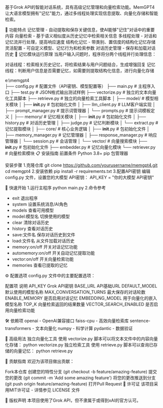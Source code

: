 基于Grok API的智能对话系统，具有高级记忆管理和向量检索功能。MemGPT4让大语言模型拥有"记忆"能力，通过多线程处理实现信息提取、向量化存储和智能检索。

🚀 功能特点
记忆管理 - 自动提取和保存关键信息，使AI能够"记住"对话中的重要内容
向量检索 - 基于语义相似度从历史记忆中检索相关信息
多线程处理 - 对话和记忆流并行处理，提高响应速度
结构化记忆 - 带类别、置信度的结构化记忆存储
灵活配置 - 可自定义模型、记忆行为和检索参数
对话历史管理 - 保存和加载对话历史
🧠 记忆模块运行原理
当用户输入问题时，程序将分两个线程并行处理信息：

对话线程：检索相关历史记忆，将检索结果与用户问题结合，生成增强回复
记忆线程：判断用户信息是否需要记忆，如需要则提取结构化信息，进行向量化存储

e:\memgpt4\
├── config.py                  # 配置文件（API密钥、模型配置等）
├── main.py                    # 主程序入口
├── test.py                    # JSON格式输出测试样例
├── vectorize.py               # 独立的文本向量化工具脚本
├── retrieve.py                # 独立的向量检索工具脚本
│
├── model/                     # 模型相关模块
│   ├── __init__.py            # 包初始化文件
│   ├── llm_client.py          # LLM客户端实现
│   ├── prompt_manager.py      # 提示词管理器
│   └── prompts.py             # 提示词模板定义
│
├── memory/                    # 记忆相关模块
│   ├── __init__.py            # 包初始化文件
│   ├── history.py             # 对话历史管理
│   ├── judge.py               # 记忆判断模块
│   └── extract.py             # 记忆提取模块
│
├── core/                      # 核心业务逻辑
│   ├── __init__.py            # 包初始化文件
│   ├── memory_manager.py      # 记忆管理器
│   ├── response_manager.py    # 响应管理器
│   └── session.py             # 会话管理
│
└── vector/                    # 向量搜索模块
    ├── __init__.py            # 包初始化文件
    ├── embedder.py            # 记忆向量化模块
    └── retriever.py           # 向量检索模块
📋 安装指南
前置条件
Python 3.8+
pip 包管理器

安装步骤
1.克隆仓库
git clone https://github.com/yourusername/memgpt4.git
cd memgpt4
2.安装依赖
pip install -r requirements.txt
3.配置API密钥 编辑 config.py 文件，设置您的大模型 API密钥：
API_KEY = "你的大模型 API密钥"

🚀 快速开始
1.运行主程序
python main.py
2.命令参考
- exit              退出程序
- system            设置系统消息/AI角色
- models            查看可用模型
- model:模型名       切换使用的模型
- clear             清除对话历史
- history           查看对话历史
- save:文件名       保存对话历史到文件
- load:文件名       从文件加载对话历史
- memory:on/off     开关对话记忆功能
- automemory:on/off 开关自动记忆提取功能
- vector:on/off     开关向量检索功能
- memories          查看已提取的记忆

⚙️ 配置选项
config.py 文件中的主要配置选项：

配置项	说明
API_KEY	Grok API密钥
BASE_URL	API基础URL
DEFAULT_MODEL	默认使用的模型名称
MAX_CONVERSATION_TURNS	最大保存的对话轮数
ENABLE_MEMORY	是否启用对话记忆
EMBEDDING_MODEL	用于向量化的嵌入模型名称
TOP_K	向量检索返回的结果数量
VECTOR_SEARCH_ENABLED	是否启用向量检索功能

🛠 依赖项
openai - OpenAI兼容接口
faiss-cpu - 高效向量检索库
sentence-transformers - 文本向量化
numpy - 科学计算
pydantic - 数据验证

🔧 高级用法
独立向量化工具
使用 vectorize.py 脚本可以将文本文件中的内容向量化存储：
python vectorize.py
独立检索工具
使用 retrieve.py 脚本可以查询已存储的向量记忆：
python retrieve.py

🤝 贡献指南
欢迎为该项目做出贡献：

Fork本仓库
创建您的特性分支 (git checkout -b feature/amazing-feature)
提交您的更改 (git commit -m 'Add some amazing feature')
将您的更改推送到分支 (git push origin feature/amazing-feature)
打开Pull Request
📜 许可证
该项目采用MIT许可证 - 详情参见 LICENSE 文件

📄 版权声明
本项目使用了Grok API，但不隶属于或得到xAI的官方认可。


